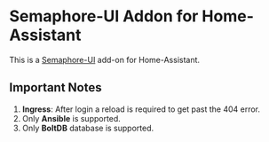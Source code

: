 # Semaphore-UI Addon for Home-Assistant

This is a [Semaphore-UI](https://github.com/semaphoreui/semaphore) add-on for Home-Assistant.

## Important Notes

1. **Ingress**: After login a reload is required to get past the 404 error.
2. Only **Ansible** is supported.
3. Only **BoltDB** database is supported.
